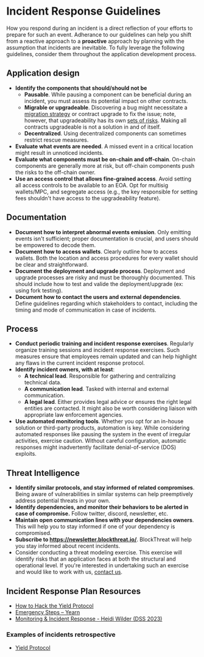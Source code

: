 # Incident Response Guidelines

How you respond during an incident is a direct reflection of your efforts to prepare for such an event. Adherance to our guidelines can help you shift from a reactive approach to a **proactive** approach by planning with the assumption that incidents are inevitable. To fully leverage the following guidelines, consider them throughout the application development process.
 
## Application design

- **Identify the components that should/should not be**
  - **Pausable**. While pausing a component can be beneficial during an incident, you must assess its potential impact on other contracts.
  - **Migrable or upgradeable**. Discovering a bug might necessitate a [migration strategy](https://blog.trailofbits.com/2018/10/29/how-contract-migration-works/) or contract upgrade to fix the issue; note, however,   that upgradeability has its own [sets of risks](https://blog.trailofbits.com/2020/12/16/breaking-aave-upgradeability/). Making all contracts upgradeable is not a solution in and of itself. 
  - **Decentralized**. Using decentralized components can sometimes restrict rescue measures.
- **Evaluate what events are needed**. A missed event in a critical location might result in unnoticed incidents.
- **Evaluate what components must be on-chain and off-chain**. On-chain components are generally more at risk, but off-chain components push the risks to the off-chain owner.
- **Use an access control that allows fine-grained access**. Avoid setting all access controls to be available to an EOA. Opt for multisig wallets/MPC, and segregate access (e.g., the key responsible for setting fees shouldn't have access to the upgradeability feature).

## Documentation

- **Document how to interpret abnormal events emission**. Only emitting events isn't sufficient; proper documentation is crucial, and users should be empowered to decode them.
- **Document how to access wallets**. Clearly outline how to access wallets. Both the location and access procedures for every wallet should be clear and straightforward.
- **Document the deployment and upgrade process**. Deployment and upgrade processes are risky and must be thoroughly documented. This should include how to test and valide the deployment/upgrade (ex: using fork testing). 
- **Document how to contact the users and external dependencies**. Define guidelines regarding which stakeholders to contact, including the timing and mode of communication in case of incidents.

## Process

- **Conduct periodic training and incident response exercises**. Regularly organize training sessions and incident response exercises. Such measures ensure that employees remain updated and can help highlight any flaws in the current incident response protocol.
- **Identify incident owners, with at least**:
  - **A technical lead**. Responsible for gathering and centralizing technical data.
  - **A communication lead**. Tasked with internal and external communication.
  - **A legal lead**. Either provides legal advice or ensures the right legal entities are contacted. It might also be worth considering liaison with appropriate law enforcement agencies.
- **Use automated monitoring tools**. Whether you opt for an in-house solution or third-party products, automation is key. While considering automated responses like pausing the system in the event of irregular activities, exercise caution. Without careful configuration, automatic responses might inadvertently facilitate denial-of-service (DOS) exploits.

## Threat Intelligence

- **Identify similar protocols, and stay informed of related compromises**. Being aware of vulnerabilities in similar systems can help preemptively address potential threats in your own.
- **Identify dependencies, and monitor their behaviors to be alerted in case of compromise.** Follow twitter, discord, newsletter, etc.
- **Maintain open communication lines with your dependencies owners**. This will help you to stay informed if one of your dependency is compromised.
- **Subscribe to https://newsletter.blockthreat.io/**. BlockThreat will help you stay informed about recent incidents. 
- Consider conducting a threat modeling exercise. This exercise will identify risks that an application faces at both the structural and operational level. If you're interested in undertaking such an exercise and would like to work with us, [contact us](https://www.trailofbits.com/contact/).

## Incident Response Plan Resources

- [How to Hack the Yield Protocol](https://docs.yieldprotocol.com/#/operations/how_to_hack)
- [Emergency Steps – Yearn](https://github.com/yearn/yearn-devdocs/blob/master/docs/developers/v2/EMERGENCY.md)
- [Monitoring & Incident Response - Heidi Wilder (DSS 2023)](https://www.youtube.com/watch?v=TDlkkg8N0wc)

### Examples of incidents retrospective

- [Yield Protocol](https://medium.com/yield-protocol/post-mortem-of-incident-on-august-5th-2022-7bb70dbb9ada)
